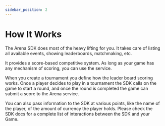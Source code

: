 ```yaml
---
sidebar_position: 2
---
```


# How It Works

The Arena SDK does most of the heavy lifting for you. It takes care of listing all available events, showing leaderboards, matchmaking, etc.
 
It provides a score-based competitive system. As long as your game has any mechanism of scoring, you can use the service. 
 
When you create a tournament you define how the leader board scoring works. Once a player decides to play in a tournament the SDK calls on the game to start a round, and once the round is completed the game can submit a score to the Arena service.
 
You can also pass information to the SDK at various points, like the name of the player, of the amount of currency the player holds. Please check the SDK docs for a complete list of interactions between the SDK and your Game.